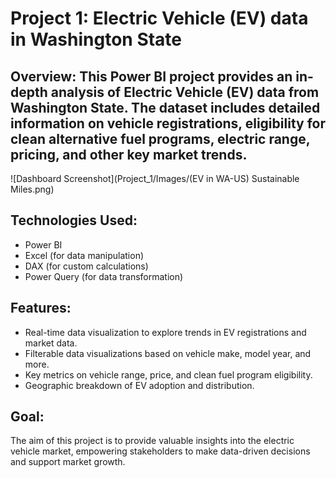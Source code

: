 # Project 1: Electric Vehicle (EV) data in Washington State

## Overview: This Power BI project provides an in-depth analysis of Electric Vehicle (EV) data from Washington State. The dataset includes detailed information on vehicle registrations, eligibility for clean alternative fuel programs, electric range, pricing, and other key market trends. 

![Dashboard Screenshot](Project_1/Images/(EV in WA-US) Sustainable Miles.png)

## Technologies Used:
- Power BI
- Excel (for data manipulation)
- DAX (for custom calculations)
- Power Query (for data transformation)

## Features:
- Real-time data visualization to explore trends in EV registrations and market data.
- Filterable data visualizations based on vehicle make, model year, and more.
- Key metrics on vehicle range, price, and clean fuel program eligibility.
- Geographic breakdown of EV adoption and distribution.

## Goal: 
The aim of this project is to provide valuable insights into the electric vehicle market, empowering stakeholders to make data-driven decisions and support market growth.
